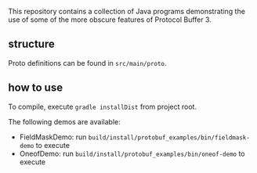 This repository contains a collection of Java programs demonstrating the use of
some of the more obscure features of Protocol Buffer 3.

## structure

Proto definitions can be found in `src/main/proto`.

## how to use

To compile, execute `gradle installDist` from project root.

The following demos are available:

- FieldMaskDemo: run `build/install/protobuf_examples/bin/fieldmask-demo` to execute
- OneofDemo: run `build/install/protobuf_examples/bin/oneof-demo` to execute